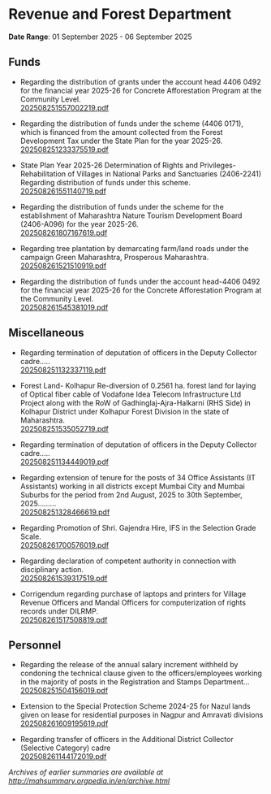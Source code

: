 # Revenue and Forest Department

**Date Range**: 01 September 2025 - 06 September 2025


## Funds
- Regarding the distribution of grants under the account head 4406 0492 for the financial year 2025-26 for Concrete Afforestation Program at the Community Level.\
  [202508251557002219.pdf](https://gr.maharashtra.gov.in/Site/Upload/Government%20Resolutions/English/202508251557002219.pdf)

- Regarding the distribution of funds under the scheme (4406 0171), which is financed from the amount collected from the Forest Development Tax under the State Plan for the year 2025-26.\
  [202508251233375519.pdf](https://gr.maharashtra.gov.in/Site/Upload/Government%20Resolutions/English/202508251233375519.pdf)

- State Plan Year 2025-26 Determination of Rights and Privileges-Rehabilitation of Villages in National Parks and Sanctuaries (2406-2241) Regarding distribution of funds under this scheme.\
  [202508261551140719.pdf](https://gr.maharashtra.gov.in/Site/Upload/Government%20Resolutions/English/202508261551140719.pdf)

- Regarding the distribution of funds under the scheme for the establishment of Maharashtra Nature Tourism Development Board (2406-A096) for the year 2025-26.\
  [202508261807167619.pdf](https://gr.maharashtra.gov.in/Site/Upload/Government%20Resolutions/English/202508261807167619.pdf)

- Regarding tree plantation by demarcating farm/land roads under the campaign Green Maharashtra, Prosperous Maharashtra.\
  [202508261521510919.pdf](https://gr.maharashtra.gov.in/Site/Upload/Government%20Resolutions/English/202508261521510919.pdf)

- Regarding the distribution of funds under the account head-4406 0492 for the financial year 2025-26 for the Concrete Afforestation Program at the Community Level.\
  [202508261545381019.pdf](https://gr.maharashtra.gov.in/Site/Upload/Government%20Resolutions/English/202508261545381019.pdf)

## Miscellaneous
- Regarding termination of deputation of officers in the Deputy Collector cadre.....\
  [202508251132337119.pdf](https://gr.maharashtra.gov.in/Site/Upload/Government%20Resolutions/English/202508251132337119.pdf)

- Forest Land- Kolhapur  Re-diversion of 0.2561 ha. forest land for laying of Optical fiber cable of Vodafone Idea Telecom Infrastructure Ltd Project along with the RoW of Gadhinglaj-Ajra-Halkarni (RHS Side) in Kolhapur District under Kolhapur Forest Division in the state of Maharashtra.\
  [202508251535052719.pdf](https://gr.maharashtra.gov.in/Site/Upload/Government%20Resolutions/English/202508251535052719.pdf)

- Regarding termination of deputation of officers in the Deputy Collector cadre.....\
  [202508251134449019.pdf](https://gr.maharashtra.gov.in/Site/Upload/Government%20Resolutions/English/202508251134449019.pdf)

- Regarding extension of tenure for the posts of 34 Office Assistants (IT Assistants) working in all districts except Mumbai City and Mumbai Suburbs for the period from 2nd August, 2025 to 30th September, 2025.........\
  [202508251328466619.pdf](https://gr.maharashtra.gov.in/Site/Upload/Government%20Resolutions/English/202508251328466619.pdf)

- Regarding Promotion of Shri. Gajendra Hire, IFS in the Selection Grade Scale.\
  [202508261700576019.pdf](https://gr.maharashtra.gov.in/Site/Upload/Government%20Resolutions/English/202508261700576019.pdf)

- Regarding declaration of competent authority in connection with disciplinary action.\
  [202508261539317519.pdf](https://gr.maharashtra.gov.in/Site/Upload/Government%20Resolutions/English/202508261539317519.pdf)

- Corrigendum regarding purchase of laptops and printers for Village Revenue Officers and Mandal Officers for computerization of rights records under DILRMP.\
  [202508261517508819.pdf](https://gr.maharashtra.gov.in/Site/Upload/Government%20Resolutions/English/202508261517508819.pdf)

## Personnel
- Regarding the release of the annual salary increment withheld by condoning the technical clause given to the officers/employees working in the majority of posts in the Registration and Stamps Department...\
  [202508251504156019.pdf](https://gr.maharashtra.gov.in/Site/Upload/Government%20Resolutions/English/202508251504156019.pdf)

- Extension to the Special Protection Scheme 2024-25 for Nazul lands given on lease for residential purposes in Nagpur and Amravati divisions\
  [202508261609195619.pdf](https://gr.maharashtra.gov.in/Site/Upload/Government%20Resolutions/English/202508261609195619.pdf)

- Regarding transfer of officers in the Additional District Collector (Selective Category) cadre\
  [202508261144172019.pdf](https://gr.maharashtra.gov.in/Site/Upload/Government%20Resolutions/English/202508261144172019.pdf)


*Archives of earlier summaries are available at http://mahsummary.orgpedia.in/en/archive.html*
